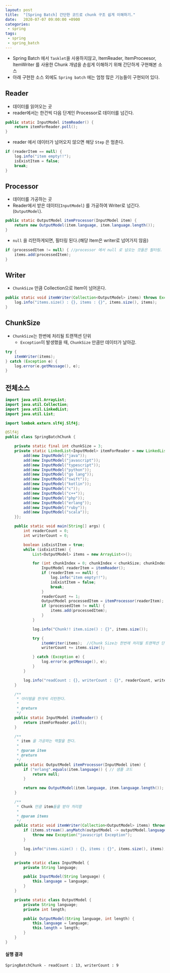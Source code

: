 ```yaml
---
layout: post
title:  "[Spring Batch] 간단한 코드로 chunk 구조 쉽게 이해하기."
date:   2020-07-07 09:00:00 +0900
categories:
 - spring
tags: 
 - spring
 - spring_batch
---
```


- Spring Batch 에서 `Tasklet`을 사용하지않고, ItemReader, ItemProceesor, ItemWriter 를 사용한 Chunk 개념을 손쉽게 이해하기 위해 간단하게 구현해본 소스
- 아래 구현한 소스 외에도 `Spring batch` 에는 엄청 많은 기능들이 구현되어 있다.

## Reader
- 데이터를 읽어오는 곳
- reader에서는 한건씩 다음 단계인 Processor로 데이터를 넘긴다.

```java
public static InputModel itemReader() {
	return itemForReader.poll();
}
```

- reader 에서 데이터가 넘어오지 않으면 해당 `Step` 은 멈춘다.

```java
if (readerItem == null) {
	log.info("item empty!!");
	isExistItem = false;
	break;
}
```

## Processor
- 데이터를 가공하는 곳
- Reader에서 받은 데이터(`InputModel`) 를 가공하여 Writer로 넘긴다.(`OutputModel`).

```java
public static OutputModel itemProcessor(InputModel item) {
	return new OutputModel(item.language, item.language.length());
}
```

- `null` 을 리턴하게되면, 필터링 된다.(해당 Item은 writer로 넘어가지 않음)

```java
if (processedItem != null) { //processor 에서 null 로 넘오는 것들은 필터링.
	items.add(processedItem);
}
```

## Writer
- `ChunkSize` 만큼 Collection으로 Item이 넘어온다.

```java
public static void itemWriter(Collection<OutputModel> items) throws Exception {
	log.info("items.size() : {}, items : {}", items.size(), items);
}
```

## ChunkSize
- `ChunkSize`는 한번에 처리될 트랜잭션 단위
	- `Exception`이 발생했을 때, `ChunkSize` 만큼만 데이터가 날아감.

```java
try {
	itemWriter(items);  
} catch (Exception e) {
	log.error(e.getMessage(), e);
}
```

## 전체소스
```java
import java.util.ArrayList;
import java.util.Collection;
import java.util.LinkedList;
import java.util.List;

import lombok.extern.slf4j.Slf4j;

@Slf4j
public class SpringBatchChunk {

	private static final int chunkSize = 3;
	private static LinkedList<InputModel> itemForReader = new LinkedList<InputModel>() {{
		add(new InputModel("java"));
		add(new InputModel("javascript"));
		add(new InputModel("typescript"));
		add(new InputModel("python"));
		add(new InputModel("go lang"));
		add(new InputModel("swift"));
		add(new InputModel("kotlin"));
		add(new InputModel("c"));
		add(new InputModel("c++"));
		add(new InputModel("php"));
		add(new InputModel("erlang"));
		add(new InputModel("ruby"));
		add(new InputModel("scala"));
	}};

	public static void main(String[] args) {
		int readerCount = 0;
		int writerCount = 0;

		boolean isExistItem = true;
		while (isExistItem) {
			List<OutputModel> items = new ArrayList<>();

			for (int chunkIndex = 0; chunkIndex < chunkSize; chunkIndex++) {
				InputModel readerItem = itemReader();
				if (readerItem == null) {
					log.info("item empty!!");
					isExistItem = false;
					break;
				}
				readerCount += 1;
				OutputModel processedItem = itemProcessor(readerItem);
				if (processedItem != null) {
					items.add(processedItem);
				}
			}

			log.info("Chunk!! item.size() : {}", items.size());

			try {
				itemWriter(items);  //Chunk Size는 한번에 처리될 트랜잭션 단위
				writerCount += items.size();

			} catch (Exception e) {
				log.error(e.getMessage(), e);
			}
		}

		log.info("readCount : {}, writerCount : {}", readerCount, writerCount);
	}

	/**
	 * 아이템을 한개씩 리턴한다.
	 *
	 * @return
	 */
	public static InputModel itemReader() {
		return itemForReader.poll();
	}

	/**
	 * item 을 가공하는 역할을 한다.
	 *
	 * @param item
	 * @return
	 */
	public static OutputModel itemProcessor(InputModel item) {
		if ("erlang".equals(item.language)) { // 샘플 코드
			return null;
		}

		return new OutputModel(item.language, item.language.length());
	}

	/**
	 * Chunk 만큼 item들을 받아 처리함
	 *
	 * @param items
	 */
	public static void itemWriter(Collection<OutputModel> items) throws Exception {
		if (items.stream().anyMatch(outputModel -> outputModel.language.equals("kotlin"))) {
			throw new Exception("javascript Exception");
		}

		log.info("items.size() : {}, items : {}", items.size(), items);
	}

	private static class InputModel {
		private String language;

		public InputModel(String language) {
			this.language = language;
		}
	}

	private static class OutputModel {
		private String language;
		private int length;

		public OutputModel(String language, int length) {
			this.language = language;
			this.length = length;
		}
	}
}

```

#### 실행 결과

```
SpringBatchChunk - readCount : 13, writerCount : 9
```

